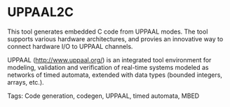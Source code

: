 # UPPAAL2C
This tool generates embedded C code from UPPAAL modes.
The tool supports various hardware architectures, and provies an innovative way to connect hardware I/O to UPPAAL channels.

UPPAAL (http://www.uppaal.org/) is an integrated tool environment for modeling, validation and verification of real-time systems 
modeled as networks of timed automata, extended with data types (bounded integers, arrays, etc.).

Tags: Code generation, codegen, UPPAAL, timed automata, MBED
